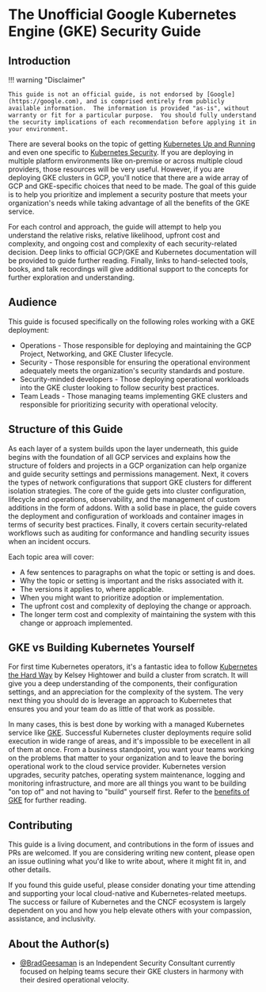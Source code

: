 # The Unofficial Google Kubernetes Engine (GKE) Security Guide

## Introduction

!!! warning "Disclaimer"

    This guide is not an official guide, is not endorsed by [Google](https://google.com), and is comprised entirely from publicly available information.  The information is provided "as-is", without warranty or fit for a particular purpose.  You should fully understand the security implications of each recommendation before applying it in your environment.

There are several books on the topic of getting [Kubernetes Up and Running](http://shop.oreilly.com/product/0636920043874.do) and even one specific to [Kubernetes Security](https://kubernetes-security.info/). If you are deploying in multiple platform environments like on-premise or across multiple cloud providers, those resources will be very useful.  However, if you are deploying GKE clusters in GCP, you'll notice that there are a wide array of GCP and GKE-specific choices that need to be made.  The goal of this guide is to help you prioritize and implement a security posture that meets your organization's needs while taking advantage of all the benefits of the GKE service.

For each control and approach, the guide will attempt to help you understand the relative risks, relative likelihood, upfront cost and complexity, and ongoing cost and complexity of each security-related decision.  Deep links to official GCP/GKE and Kubernetes documentation will be provided to guide further reading.  Finally, links to hand-selected tools, books, and talk recordings will give additional support to the concepts for further exploration and understanding.

## Audience

This guide is focused specifically on the following roles working with a GKE deployment:

* Operations - Those responsible for deploying and maintaining the GCP Project, Networking, and GKE Cluster lifecycle.
* Security - Those responsible for ensuring the operational environment adequately meets the organization's security standards and posture.
* Security-minded developers - Those deploying operational workloads into the GKE cluster looking to follow security best practices.
* Team Leads - Those managing teams implementing GKE clusters and responsible for prioritizing security with operational velocity.

## Structure of this Guide

As each layer of a system builds upon the layer underneath, this guide begins with the foundation of all GCP services and explains how the structure of folders and projects in a GCP organization can help organize and guide security settings and permissions management.  Next, it covers the types of network configurations that support GKE clusters for different isolation strategies.  The core of the guide gets into cluster configuration, lifecycle and operations, observability, and the management of custom additions in the form of addons.  With a solid base in place, the guide covers the deployment and configuration of workloads and container images in terms of security best practices.  Finally, it covers certain security-related workflows such as auditing for conformance and handling security issues when an incident occurs.

Each topic area will cover:

* A few sentences to paragraphs on what the topic or setting is and does.
* Why the topic or setting is important and the risks associated with it.
* The versions it applies to, where applicable.
* When you might want to prioritize adoption or implementation.
* The upfront cost and complexity of deploying the change or approach.
* The longer term cost and complexity of maintaining the system with this change or approach implemented.

## GKE vs Building Kubernetes Yourself

For first time Kubernetes operators, it's a fantastic idea to follow [Kubernetes the Hard Way](https://github.com/kelseyhightower/kubernetes-the-hard-way) by Kelsey Hightower and build a cluster from scratch.  It will give you a deep understanding of the components, their configuration settings, and an appreciation for the complexity of the system.  The very next thing you should do is leverage an approach to Kubernetes that ensures you and your team do as little of that work as possible.

In many cases, this is best done by working with a managed Kubernetes service like [GKE](https://cloud.google.com/kubernetes-engine/).  Successful Kubernetes cluster deployments require solid execution in wide range of areas, and it's impossible to be execellent in all of them at once.  From a business standpoint, you want your teams working on the problems that matter to your organization and to leave the boring operational work to the cloud service provider.  Kubernetes version upgrades, security patches, operating system maintenance, logging and monitoring infrastructure, and more are all things you want to be building "on top of" and not having to "build" yourself first.  Refer to the [benefits of GKE](TODO) for further reading.

## Contributing

This guide is a living document, and contributions in the form of issues and PRs are welcomed.  If you are considering writing new content, please open an issue outlining what you'd like to write about, where it might fit in, and other details.

If you found this guide useful, please consider donating your time attending and supporting your local cloud-native and Kubernetes-related meetups.  The success or failure of Kubernetes and the CNCF ecosystem is largely dependent on you and how you help elevate others with your compassion, assistance, and inclusivity.

## About the Author(s)

* [@BradGeesaman](https://twitter.com/bradgeesaman) is an Independent Security Consultant currently focused on helping teams secure their GKE clusters in harmony with their desired operational velocity.
